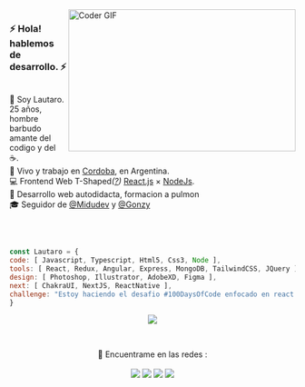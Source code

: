 
<img align="right" src="https://media2.giphy.com/media/ZVik7pBtu9dNS/giphy.gif" alt="Coder GIF" width="400" height="250">

<p align="left">
  <h3>⚡️ Hola! hablemos de desarrollo. ⚡️</h3>
  <br/>
  🧔 Soy <bold>Lautaro</bold>. 25 años, hombre barbudo amante del codigo y del ☕.<br/>
  💼 Vivo y trabajo en <a href="https://www.google.com/maps?q=cordoba, argentina">Cordoba</a>, en Argentina.<br/>
  💻 Frontend Web <bold>T-Shaped</bold><em>(<a href="https://letslearnabout.net/blog/what-it-is-a-t-shaped-developer-and-why-you-should-be-one">?</a>)</em> <bold><a href="https://es.reactjs.org/">React.js</a></bold> × <bold><a href="https://node.org">NodeJs</a></bold>.<br/>
  💪 Desarrollo web autodidacta, formacion a pulmon <br/>
  🎓 Seguidor de <a href="https://github.com/midudev">@Midudev</a> y <a href="https://github.com/goncy">@Gonzy</a>
</p> <br/> <br/>

  ```javascript
const Lautaro = {
  code: [ Javascript, Typescript, Html5, Css3, Node ],
  tools: [ React, Redux, Angular, Express, MongoDB, TailwindCSS, JQuery ],
  design: [ Photoshop, Illustrator, AdobeXD, Figma ],
  next: [ ChakraUI, NextJS, ReactNative ],
  challenge: "Estoy haciendo el desafio #100DaysOfCode enfocado en react y typescript"
}
```
<p align="center">
  <a href="https://github.com/anuraghazra/github-readme-stats">
    <img src="https://github-readme-stats.vercel.app/api/top-langs/?username=lautaroceballos" />
  </a>
</p>

<br/>

<p align="center">
  📣 Encuentrame en las redes : <br/><br/>
  <a href="mailto:lautaroceballos2013@gmail.com"><img src="https://img.shields.io/badge/e‑mail-D14836.svg?style=for-the-badge&logo=GMail&logoColor=white"/></a>
  <a href="https://www.instagram.com/rock_and_beers/"><img src="https://img.shields.io/badge/instagram-E4405F.svg?style=for-the-badge&logo=instagram&logoColor=white"/></a>
  <a href="https://www.linkedin.com/in/lautaro-ceballos"><img src="https://img.shields.io/badge/linkedin-0077B5.svg?style=for-the-badge&logo=linkedin&logoColor=white"/></a>
  <a href="https://www.facebook.com/stadygames/"><img src="https://img.shields.io/badge/facebook-3b5998.svg?style=for-the-badge&logo=facebook&logoColor=white"/></a>
</p>
